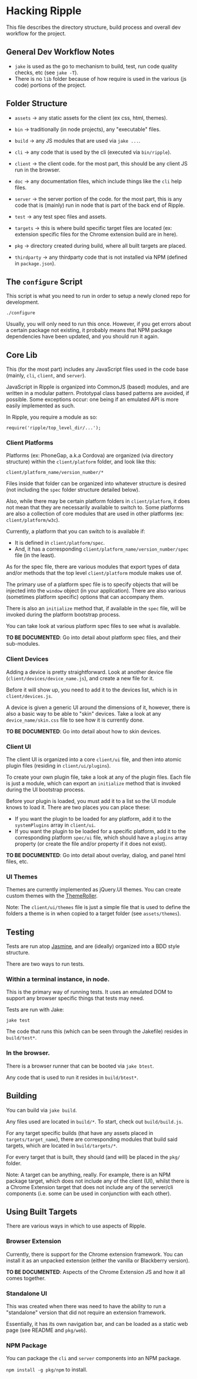# Hacking Ripple

This file describes the directory structure, build process and overall dev workflow for the project.

## General Dev Workflow Notes

* `jake` is used as the go to mechanism to build, test, run code quality checks, etc (see `jake -T`).
* There is no `lib` folder because of how require is used in the various (js code) portions of the project.

## Folder Structure

* `assets` -> any static assets for the client (ex css, html, themes).

* `bin` -> traditionally (in node projects), any "executable" files.

* `build` -> any JS modules that are used via `jake ...`.

* `cli` -> any code that is used by the cli (executed via `bin/ripple`).

* `client` -> the client code. for the most part, this should be any client JS run in the browser.

* `doc` -> any documentation files, which include things like the `cli` help files.

* `server` -> the server portion of the code. for the most part, this is any code that is (mainly) run in node that is part of the back end of Ripple.

* `test` -> any test spec files and assets.

* `targets` -> this is where build specific target files are located (ex: extension specific files for the Chrome extension build are in here).

* `pkg` -> directory created during build, where all built targets are placed.

* `thirdparty` -> any thirdparty code that is not installed via NPM (defined in `package.json`).

## The `configure` Script

This script is what you need to run in order to setup a newly cloned repo for development.

    ./configure

Usually, you will only need to run this once. However, if you get errors about a certain package not existing, it probably means that NPM package dependencies have been updated, and you should run it again.

## Core Lib

This (for the most part) includes any JavaScript files used in the code base (mainly, `cli`, `client`, and `server`).

JavaScript in Ripple is organized into CommonJS (based) modules, and are written in a modular pattern. Prototypal class based patterns are avoided, if possible. Some exceptions occur: one being if an emulated API is more easily implemented as such.

In Ripple, you require a module as so:

    require('ripple/top_level_dir/...');

### Client Platforms

Platforms (ex: PhoneGap, a.k.a Cordova) are organized (via directory structure) within the `client/platform` folder, and look like this:

    client/platform_name/version_number/*

Files inside that folder can be organized into whatever structure is desired (not including the `spec` folder structure detailed below).

Also, while there may be certain platform folders in `client/platform`, it does not mean that they are necessarily available to switch to. Some platforms are also a collection of core modules that are used in other platforms (ex: `client/platform/w3c`).

Currently, a platform that you can switch to is available if:

* It is defined in `client/platform/spec`.
* And, it has a corresponding `client/platform_name/version_number/spec` file (in the least).

As for the spec file, there are various modules that export types of data and/or methods that the top level `client/platform` module makes use of.

The primary use of a platform spec file is to specify objects that will be injected into the `window` object (in your application). There are also various (sometimes platform specific) options that can accompany them.

There is also an `initialize` method that, if available in the `spec` file, will be invoked during the platform bootstrap process.

You can take look at various platform spec files to see what is available.

**TO BE DOCUMENTED**: Go into detail about platform spec files, and their sub-modules.

### Client Devices

Adding a device is pretty straightforward. Look at another device file (`client/devices/device_name.js`), and create a new file for it.

Before it will show up, you need to add it to the devices list, which is in `client/devices.js`.

A device is given a generic UI around the dimensions of it, however, there is also a basic way to be able to "skin" devices. Take a look at any `device_name/skin.css` file to see how it is currently done.

**TO BE DOCUMENTED**: Go into detail about how to skin devices.

### Client UI

The client UI is organized into a core `client/ui` file, and then into atomic plugin files (residing in `client/ui/plugins`).

To create your own plugin file, take a look at any of the plugin files. Each file is just a module, which can export an `initialize` method that is invoked during the UI bootstrap process.

Before your plugin is loaded, you must add it to a list so the UI module knows to load it. There are two places you can place these:

* If you want the plugin to be loaded for any platform, add it to the `systemPlugins` array in `client/ui`.
* If you want the plugin to be loaded for a specific platform, add it to the corresponding platform `spec/ui` file, which should have a `plugins` array property (or create the file and/or property if it does not exist).

**TO BE DOCUMENTED**: Go into detail about overlay, dialog, and panel html files, etc.

### UI Themes

Themes are currently implemented as jQuery.UI themes. You can create custom themes with the [ThemeRoller](http://jqueryui.com/themeroller/).

Note: The `client/ui/themes` file is just a simple file that is used to define the folders a theme is in when copied to a target folder (see `assets/themes`).

## Testing

Tests are run atop [Jasmine](http://pivotal.github.com/jasmine/), and are (ideally) organized into a BDD style structure.

There are two ways to run tests.

### Within a terminal instance, in node.

This is the primary way of running tests. It uses an emulated DOM to support any browser specific things that tests may need.

Tests are run with Jake:

    jake test

The code that runs this (which can be seen through the Jakefile) resides in `build/test*`.

### In the browser.

There is a browser runner that can be booted via `jake btest`.

Any code that is used to run it resides in `build/btest*`.

## Building

You can build via `jake build`.

Any files used are located in `build/*`. To start, check out `build/build.js`.

For any target specific builds (that have any assets placed in `targets/target_name`), there are corresponding modules that build said targets, which are located in `build/targets/*`.

For every target that is built, they should (and will) be placed in the `pkg/` folder.

Note: A target can be anything, really. For example, there is an NPM package target, which does not include any of the client (UI), whilst there is a Chrome Extension target that does not include any of the server/cli components (i.e. some can be used in conjunction with each other).

## Using Built Targets

There are various ways in which to use aspects of Ripple.

### Browser Extension

Currently, there is support for the Chrome extension framework. You can install it as an unpacked extension (either the vanilla or Blackberry version).

**TO BE DOCUMENTED**: Aspects of the Chrome Extension JS and how it all comes together.

### Standalone UI

This was created when there was need to have the ability to run a "standalone" version that did not require an extension framework.

Essentially, it has its own navigation bar, and can be loaded as a static web page (see README and `pkg/web`).

### NPM Package

You can package the `cli` and `server` components into an NPM package.

`npm install -g pkg/npm` to install.
